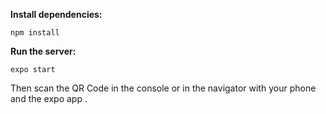 **Install dependencies:**

``npm install``

**Run the server:**

``expo start``

Then scan the QR Code in the console or in the navigator with your phone and the expo app .